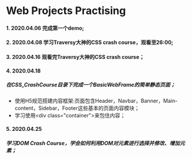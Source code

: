 # Web Projects Practising
#### 1. 2020.04.06 完成第一个demo;
#### 2. 2020.04.08 学习Traversy大神的CSS crash course，观看至26:00;
#### 3. 2020.04.16 观看完Traversy大神的CSS crash course；
#### 4. 2020.04.18
##### 在CSS_CrashCourse目录下完成一个BasicWebFrame的简单静态页面；
- 使用H5规范搭建内容框架:页面包含Header，Navbar，Banner，Main-content，Sidebar，Footer这些基本的页面内容模块；
- 学习使用&lt;div class="container"&gt;来包住内容；

#### 5. 2020.04.25
##### 学习DOM Crash Course，学会如何利用DOM对元素进行选择并修改、增加元素；